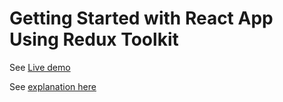 # Getting Started with React App Using Redux Toolkit

See [Live demo](https://tinytrashbin.github.io/react_app_with_redux_toolkit/demos/example1)

See [explanation here](https://github.com/tinytrashbin/react_and_angularjs_short_notes/blob/master/README.md#c-global-store-with-redux-toolkit)


